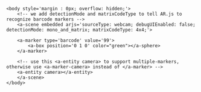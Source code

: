 <!doctype HTML>
<html>
    <head>
        <meta name="viewport" content="width=device-width, user-scalable=no, minimum-scale=1.0, maximum-scale=1.0">
    </head>
    <script src="https://aframe.io/releases/0.9.0/aframe.min.js"></script>
    <script src="https://rawgit.com/jeromeetienne/AR.js/master/aframe/build/aframe-ar.min.js"></script>
    <script src="https://rawgit.com/donmccurdy/aframe-extras/master/dist/aframe-extras.loaders.min.js"></script>
    
    <body style='margin : 0px; overflow: hidden;'>
        <!-- we add detectionMode and matrixCodeType to tell AR.js to recognize barcode markers -->
        <a-scene embedded arjs='sourceType: webcam; debugUIEnabled: false; detectionMode: mono_and_matrix; matrixCodeType: 4x4;'>

        <a-marker type='barcode' value='99'>
            <a-box position='0 1 0' color="green"></a-sphere>
        </a-marker>
    
        <!-- use this <a-entity camera> to support multiple-markers, otherwise use <a-marker-camera> instead of </a-marker> -->
        <a-entity camera></a-entity>
        </a-scene>
    </body>
</html>
